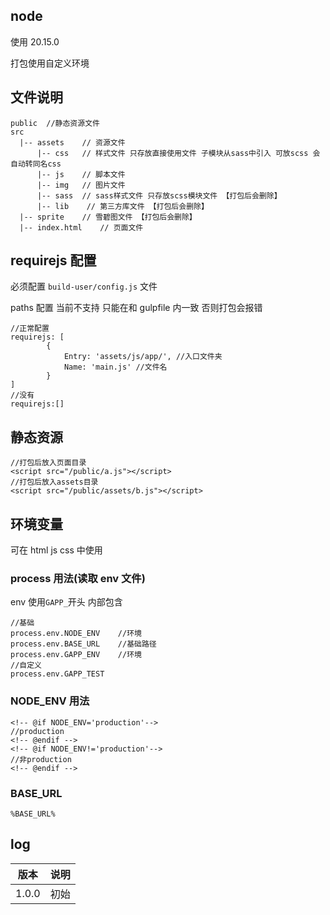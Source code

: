 ## node

使用 20.15.0

打包使用自定义环境

## 文件说明

```
public  //静态资源文件
src
  |-- assets    // 资源文件
      |-- css   // 样式文件 只存放直接使用文件 子模块从sass中引入 可放scss 会自动转同名css
      |-- js    // 脚本文件
      |-- img   // 图片文件
      |-- sass  // sass样式文件 只存放scss模块文件 【打包后会删除】
      |-- lib    // 第三方库文件 【打包后会删除】
  |-- sprite    // 雪碧图文件 【打包后会删除】
  |-- index.html    // 页面文件

```

## requirejs 配置

必须配置 `build-user/config.js` 文件

paths 配置 当前不支持 只能在和 gulpfile 内一致 否则打包会报错

```
//正常配置
requirejs: [
        {
            Entry: 'assets/js/app/', //入口文件夹
            Name: 'main.js' //文件名
        }
]
//没有
requirejs:[]

```

## 静态资源

```
//打包后放入页面目录
<script src="/public/a.js"></script>
//打包后放入assets目录
<script src="/public/assets/b.js"></script>
```

## 环境变量

可在 html js css 中使用

### process 用法(读取 env 文件)

env 使用`GAPP_`开头
内部包含

```
//基础
process.env.NODE_ENV    //环境
process.env.BASE_URL    //基础路径
process.env.GAPP_ENV    //环境
//自定义
process.env.GAPP_TEST

```

### NODE_ENV 用法

```
<!-- @if NODE_ENV='production'-->
//production
<!-- @endif -->
<!-- @if NODE_ENV!='production'-->
//非production
<!-- @endif -->
```

### BASE_URL

```
%BASE_URL%
```

## log

| 版本  | 说明 |
| ----- | ---- |
| 1.0.0 | 初始 |
